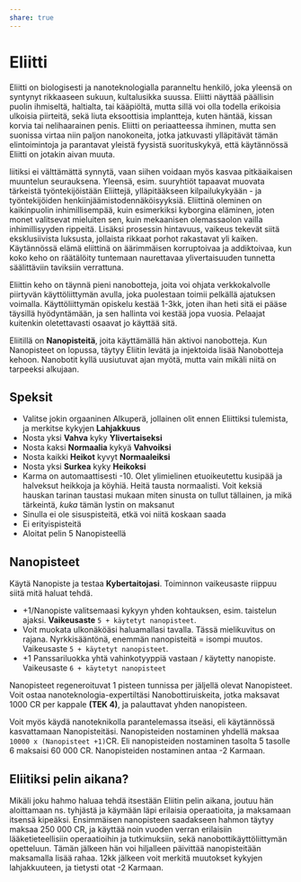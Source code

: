 ```yaml
---
share: true
---
```

# Eliitti

Eliitti on biologisesti ja nanoteknologialla paranneltu henkilö, joka yleensä on syntynyt rikkaaseen sukuun, kultalusikka suussa. Eliitti näyttää päällisin puolin ihmiseltä, haltialta, tai kääpiöltä, mutta sillä voi olla todella erikoisia ulkoisia piirteitä, sekä liuta eksoottisia implantteja, kuten häntää, kissan korvia tai nelihaarainen penis. Eliitti on periaatteessa ihminen, mutta sen suonissa virtaa niin paljon nanokoneita, jotka jatkuvasti ylläpitävät tämän elintoimintoja ja parantavat yleistä fyysistä suorituskykyä, että käytännössä Eliitti on jotakin aivan muuta.

liitiksi ei välttämättä synnytä, vaan siihen voidaan myös kasvaa pitkäaikaisen muuntelun seurauksena. Yleensä, esim. suuryhtiöt tapaavat muovata tärkeistä työntekijöistään Eliittejä, ylläpitääkseen kilpailukykyään - ja työntekijöiden henkiinjäämistodennäköisyyksiä. Eliittinä oleminen on kaikinpuolin inhimillisempää, kuin esimerkiksi kyborgina eläminen, joten monet valitsevat mieluiten sen, kuin mekaanisen olemassaolon vailla inhimillisyyden rippeitä. Lisäksi prosessin hintavuus, vaikeus tekevät siitä eksklusiivista luksusta, jollaista rikkaat porhot rakastavat yli kaiken. Käytännössä elämä eliittinä on äärimmäisen korruptoivaa ja addiktoivaa, kun koko keho on räätälöity tuntemaan naurettavaa ylivertaisuuden tunnetta säälittäviin taviksiin verrattuna.

Eliittin keho on täynnä pieni nanobotteja, joita voi ohjata verkkokalvolle piirtyvän käyttöliittymän avulla, joka puolestaan toimii pelkällä ajatuksen voimalla. Käyttöliittymän opiskelu kestää 1-3kk, joten ihan heti sitä ei pääse täysillä hyödyntämään, ja sen hallinta voi kestää jopa vuosia. Pelaajat kuitenkin oletettavasti osaavat jo käyttää sitä.

Eliitillä on **Nanopisteitä**, joita käyttämällä hän aktivoi nanobotteja. Kun Nanopisteet on lopussa, täytyy Eliitin levätä ja injektoida lisää Nanobotteja kehoon. Nanobotit kyllä uusiutuvat ajan myötä, mutta vain mikäli niitä on tarpeeksi alkujaan.


## Speksit

- Valitse jokin orgaaninen Alkuperä, jollainen olit ennen Eliittiksi tulemista, ja merkitse kykyjen **Lahjakkuus**
- Nosta yksi **Vahva** kyky **Ylivertaiseksi**
- Nosta kaksi **Normaalia** kykyä **Vahvoiksi**
- Nosta kaikki **Heikot** kyvyt **Normaaleiksi**
- Nosta yksi **Surkea** kyky **Heikoksi**
- Karma on automaattisesti -10. Olet ylimielinen etuoikeutettu kusipää ja halveksut heikkoja ja köyhiä. Heitä tausta normaalisti. Voit keksiä hauskan tarinan taustasi mukaan miten sinusta on tullut tällainen, ja mikä tärkeintä, *kuka* tämän lystin on maksanut
- Sinulla ei ole sisuspisteitä, etkä voi niitä koskaan saada
- Ei erityispisteitä
- Aloitat pelin 5 Nanopisteellä

## Nanopisteet

Käytä Nanopiste ja testaa **Kybertaitojasi**. Toiminnon vaikeusaste riippuu siitä mitä haluat tehdä.

- +1/Nanopiste valitsemaasi kykyyn yhden kohtauksen, esim. taistelun ajaksi. **Vaikeusaste** `5 + käytetyt nanopisteet`.
- Voit muokata ulkonäköäsi haluamallasi tavalla. Tässä mielikuvitus on rajana. Nyrkkisääntönä, enemmän nanopisteitä = isompi muutos. Vaikeusaste `5 + käytetyt nanopisteet`.
- +1 Panssariluokka yhtä vahinkotyyppiä vastaan / käytetty nanopiste. Vaikeusaste `6 + käytetyt nanopisteet`

Nanopisteet regeneroituvat 1 pisteen tunnissa per jäljellä olevat Nanopisteet. Voit ostaa nanoteknologia-expertiltäsi Nanobottiruiskeita, jotka maksavat 1000 CR per kappale **(TEK 4)**, ja palauttavat yhden nanopisteen.

Voit myös käydä nanoteknikolla parantelemassa itseäsi, eli käytännössä kasvattamaan Nanopisteitäsi. Nanopisteiden nostaminen yhdellä maksaa `10000 x (Nanopisteet +1)`CR. Eli nanopisteiden nostaminen tasolta 5 tasolle 6 maksaisi 60 000 CR. Nanopisteiden nostaminen antaa -2 Karmaan.

## Eliitiksi pelin aikana?

Mikäli joku hahmo haluaa tehdä itsestään Eliitin pelin aikana, joutuu hän aloittamaan ns. tyhjästä ja käymään läpi erilaisia operaatioita, ja maksamaan itsensä kipeäksi. Ensimmäisen nanopisteen saadakseen hahmon täytyy maksaa 250 000 CR, ja käyttää noin vuoden verran erilaisiin lääketieteellisiin operaatioihin ja tutkimuksiin, sekä nanobottikäyttöliittymän opetteluun. Tämän jälkeen hän voi hiljalleen päivittää nanopisteitään maksamalla lisää rahaa. 12kk jälkeen voit merkitä muutokset kykyjen lahjakkuuteen, ja tietysti otat -2 Karmaan.
